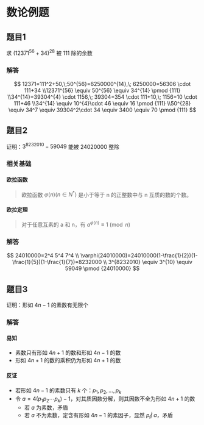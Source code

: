 # 数论例题

## 题目1

求 $(12371^{56}+34)^{28}$ 被 $111$ 除的余数

### 解答

$$
12371=111^2+50,\;50^{56}=6250000^{14},\; 6250000=56306 \cdot 111+34 \\12371^{56} \equiv 50^{56} \equiv 34^{14} \pmod {111} \\34^{14}=39304^{4} \cdot 1156,\; 39304=354 \cdot 111+10,\; 1156=10 \cdot 111+46 \\34^{14} \equiv 10^{4}\cdot 46 \equiv 16 \pmod {111} \\50^{28} \equiv 34^7 \equiv 39304^2\cdot 34 \equiv 3400 \equiv 70 \pmod {111}
$$



## 题目2

证明：$3^{8232010}-59049$ 能被 $24020000$ 整除

### 相关基础

#### 欧拉函数

> 欧拉函数 $\varphi(n)(n\in N^*)$ 是小于等于 n 的正整数中与 n 互质的数的个数。

#### 欧拉定理

> 对于任意互素的 a 和 n，有 $a^{\varphi(n)}\equiv 1\pmod n$ 

### 解答

$$
24010000=2^4 5^4 7^4 \\ \varphi(24010000)=24010000(1-\frac{1}{2})(1-\frac{1}{5})(1-\frac{1}{7})=8232000 \\ 3^{8232010} \equiv 3^{10} \equiv 59049 \pmod {24010000}
$$

## 题目3

证明：形如 $4n-1$ 的素数有无限个

### 解答

#### 易知

- 素数只有形如 $4n+1$ 的数和形如 $4n-1$ 的数
- 形如 $4n+1$ 的数的乘积仍为形如 $4n+1$ 的数

#### 反证

- 若形如 $4n-1$ 的素数只有 $k$ 个：$p_1, p_2, \ldots , p_k$ 
- 令 $a=4(p_1 p_2 \cdots p_k)-1$，对其质因数分解，则其因数不全为形如 $4n+1$ 的数
  - 若 $a$ 为素数，矛盾
  - 若 $a$ 不为素数，定含有形如 $4n-1$ 的素因子，显然 $p_i \not | \; a$，矛盾